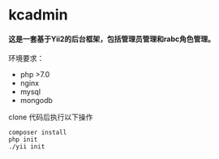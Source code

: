 # kcadmin
#### 这是一套基于Yii2的后台框架，包括管理员管理和rabc角色管理。
环境要求：
- php >7.0
- nginx
- mysql
- mongodb

clone 代码后执行以下操作
```shell
composer install
php init
./yii init
```